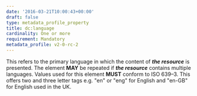 ```yaml
---
date: '2016-03-21T10:00:43+00:00'
draft: false
type: metadata_profile_property
title: dc:language
cardinality: One or more
requirement: Mandatory
metadata_profile: v2-0-rc-2
---
```

This refers to the primary language in which the content of ***the resource*** is presented. The element **MAY** be repeated if ***the resource*** contains multiple languages. Values used for this element **MUST** conform to ISO 639&#8211;3. This offers two and three letter tags e.g. &#34;en&#34; or &#34;eng&#34; for English and &#34;en-GB&#34; for English used in the UK.

